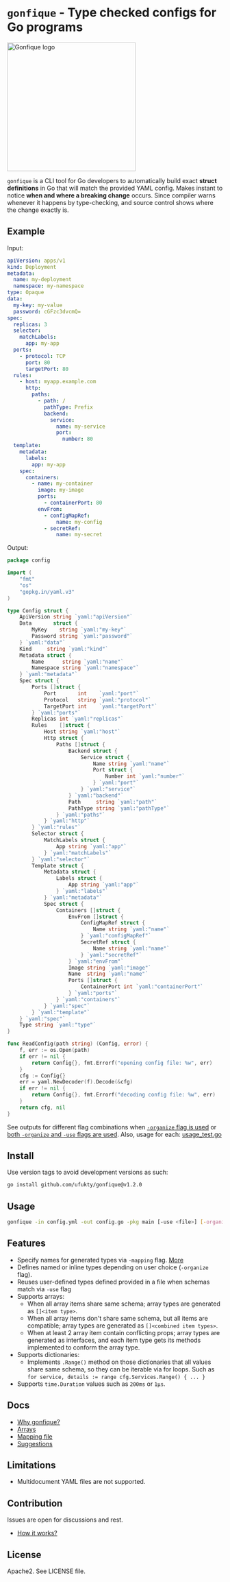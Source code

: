 # `gonfique` - Type checked configs for Go programs

<img src="assets/Gonfique.png" alt="Gonfique logo" height="300px">

`gonfique` is a CLI tool for Go developers to automatically build exact **struct definitions** in Go that will match the provided YAML config. Makes instant to notice **when and where a breaking change** occurs. Since compiler warns whenever it happens by type-checking, and source control shows where the change exactly is.

## Example

Input:

```yaml
apiVersion: apps/v1
kind: Deployment
metadata:
  name: my-deployment
  namespace: my-namespace
type: Opaque
data:
  my-key: my-value
  password: cGFzc3dvcmQ=
spec:
  replicas: 3
  selector:
    matchLabels:
      app: my-app
  ports:
    - protocol: TCP
      port: 80
      targetPort: 80
  rules:
    - host: myapp.example.com
      http:
        paths:
          - path: /
            pathType: Prefix
            backend:
              service:
                name: my-service
                port:
                  number: 80
  template:
    metadata:
      labels:
        app: my-app
    spec:
      containers:
        - name: my-container
          image: my-image
          ports:
            - containerPort: 80
          envFrom:
            - configMapRef:
                name: my-config
            - secretRef:
                name: my-secret
```

Output:

```go
package config

import (
	"fmt"
	"os"
	"gopkg.in/yaml.v3"
)

type Config struct {
	ApiVersion string `yaml:"apiVersion"`
	Data       struct {
		MyKey    string `yaml:"my-key"`
		Password string `yaml:"password"`
	} `yaml:"data"`
	Kind     string `yaml:"kind"`
	Metadata struct {
		Name      string `yaml:"name"`
		Namespace string `yaml:"namespace"`
	} `yaml:"metadata"`
	Spec struct {
		Ports []struct {
			Port       int    `yaml:"port"`
			Protocol   string `yaml:"protocol"`
			TargetPort int    `yaml:"targetPort"`
		} `yaml:"ports"`
		Replicas int `yaml:"replicas"`
		Rules    []struct {
			Host string `yaml:"host"`
			Http struct {
				Paths []struct {
					Backend struct {
						Service struct {
							Name string `yaml:"name"`
							Port struct {
								Number int `yaml:"number"`
							} `yaml:"port"`
						} `yaml:"service"`
					} `yaml:"backend"`
					Path     string `yaml:"path"`
					PathType string `yaml:"pathType"`
				} `yaml:"paths"`
			} `yaml:"http"`
		} `yaml:"rules"`
		Selector struct {
			MatchLabels struct {
				App string `yaml:"app"`
			} `yaml:"matchLabels"`
		} `yaml:"selector"`
		Template struct {
			Metadata struct {
				Labels struct {
					App string `yaml:"app"`
				} `yaml:"labels"`
			} `yaml:"metadata"`
			Spec struct {
				Containers []struct {
					EnvFrom []struct {
						ConfigMapRef struct {
							Name string `yaml:"name"`
						} `yaml:"configMapRef"`
						SecretRef struct {
							Name string `yaml:"name"`
						} `yaml:"secretRef"`
					} `yaml:"envFrom"`
					Image string `yaml:"image"`
					Name  string `yaml:"name"`
					Ports []struct {
						ContainerPort int `yaml:"containerPort"`
					} `yaml:"ports"`
				} `yaml:"containers"`
			} `yaml:"spec"`
		} `yaml:"template"`
	} `yaml:"spec"`
	Type string `yaml:"type"`
}

func ReadConfig(path string) (Config, error) {
	f, err := os.Open(path)
	if err != nil {
		return Config{}, fmt.Errorf("opening config file: %w", err)
	}
	cfg := Config{}
	err = yaml.NewDecoder(f).Decode(&cfg)
	if err != nil {
		return Config{}, fmt.Errorf("decoding config file: %w", err)
	}
	return cfg, nil
}
```

See outputs for different flag combinations when [`-organize` flag is used](/examples/k8s/organized/output.go) or [both `-organize` and `-use` flags are used](/examples/k8s/organized-used/output.go). Also, usage for each: [usage_test.go](/examples/k8s/usage_test.go)

## Install

Use version tags to avoid development versions as such:

```sh
go install github.com/ufukty/gonfique@v1.2.0
```

## Usage

```sh
gonfique -in config.yml -out config.go -pkg main [-use <file>] [-organize]
```

## Features

- Specify names for generated types via `-mapping` flag. [More](docs/mapping.md)
- Defines named or inline types depending on user choice (`-organize` flag).
- Reuses user-defined types defined provided in a file when schemas match via `-use` flag
- Supports arrays:
  - When all array items share same schema; array types are generated as `[]<item type>`.
  - When all array items don't share same schema, but all items are compatible; array types are generated as `[]<combined item types>`.
  - When at least 2 array item contain conflicting props; array types are generated as interfaces, and each item type gets its methods implemented to conform the array type.
- Supports dictionaries:
  - Implements `.Range()` method on those dictionaries that all values share same schema, so they can be iterable via for loops. Such as `for service, details := range cfg.Services.Range() { ... }`
- Supports `time.Duration` values such as `200ms` or `1µs`.

## Docs

- [Why gonfique?](docs/why-gonfique.md)
- [Arrays](docs/arrays.md)
- [Mapping file](docs/mapping.md)
- [Suggestions](docs/suggestions.md)

## Limitations

- Multidocument YAML files are not supported.

## Contribution

Issues are open for discussions and rest.

- [How it works?](docs/how-it-works.md)

## License

Apache2. See LICENSE file.
